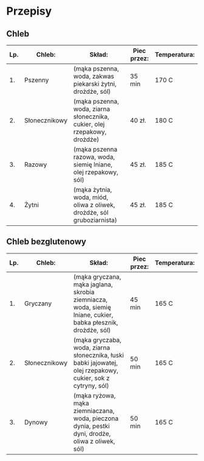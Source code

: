 # Przepisy

## Chleb

|Lp.|Chleb:           |Skład:                                                                           |Piec przez:|Temperatura:|
|---|-----------------|---------------------------------------------------------------------------------|-----------|------------|
|1. |Pszenny          |(mąka pszenna, woda, zakwas piekarski żytni, drożdże, sól)                       |35 min     |170 C       |
|2. |Słonecznikowy    |(mąka pszenna, woda, ziarna słonecznika, cukier, olej rzepakowy, drożdże)        |40 zł.     |180 C       |
|3. |Razowy           |(mąka pszenna razowa, woda, siemię lniane, olej rzepakowy, sól)                  |45 zł.     |185 C       |
|4. |Żytni            |(mąka żytnia, woda, miód, oliwa z oliwek, drożdże, sól gruboziarnista)           |45 zł.     |185 C       |

## Chleb bezglutenowy

|Lp.|Chleb:           |Skład:                                                                                                                             |Piec przez: |Temperatura: |
|---|-----------------|-----------------------------------------------------------------------------------------------------------------------------------|------------|-------------|
|1. |Gryczany         |(mąka gryczana, mąka jaglana, skrobia ziemniacza, woda, siemię lniane, cukier, babka płesznik, drożdże, sól)                       |45 min      |165 C        |
|2. |Słonecznikowy    |(mąka gryczaba, woda, ziarna słonecznika, łuski babki jajowatej, olej rzepakowy, cukier, sok z cytryny, sól)                       |50 min      |165 C        |
|3. |Dynowy           |(mąka ryżowa, mąka ziemniaczana, woda, pieczona dynia, pestki dyni, drodże, oliwa z oliwek, sól)                                   |50 min      |165 C        |
